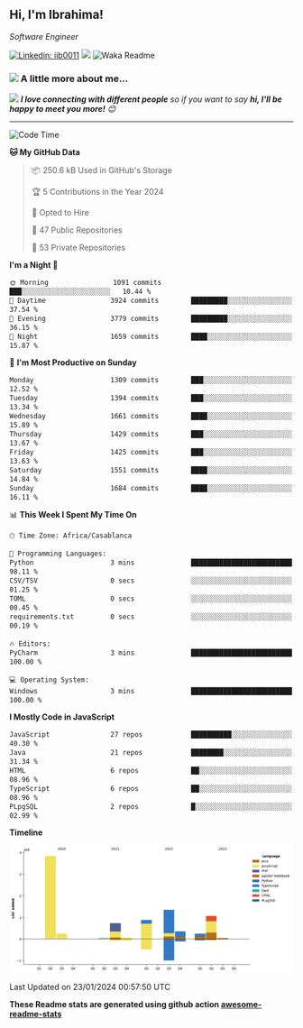 <h2>Hi, I'm Ibrahima! </h2>
<p><em>Software Engineer 
</em></p>


[![Linkedin: iib0011](https://img.shields.io/badge/-iib0011-blue?style=flat-square&logo=Linkedin&logoColor=white&link=https://www.linkedin.com/in/iib0011/)](https://www.linkedin.com/in/iib0011/)
![](https://visitor-badge.glitch.me/badge?page_id=iib0011)
![Waka Readme](https://github.com/iib0011/iib0011/workflows/Waka%20Readme/badge.svg)


### <img src="https://media.giphy.com/media/VgCDAzcKvsR6OM0uWg/giphy.gif" width="50"> A little more about me...  


<img src="https://media.giphy.com/media/LnQjpWaON8nhr21vNW/giphy.gif" width="60"> <em><b>I love connecting with different people</b> so if you want to say <b>hi, I'll be happy to meet you more!</b> 😊</em>

---
<!--START_SECTION:waka-->
![Code Time](http://img.shields.io/badge/Code%20Time-2%2C857%20hrs%2032%20mins-blue)

**🐱 My GitHub Data** 

> 📦 250.6 kB Used in GitHub's Storage 
 > 
> 🏆 5 Contributions in the Year 2024
 > 
> 💼 Opted to Hire
 > 
> 📜 47 Public Repositories 
 > 
> 🔑 53 Private Repositories 
 > 
**I'm a Night 🦉** 

```text
🌞 Morning                1091 commits        ███░░░░░░░░░░░░░░░░░░░░░░   10.44 % 
🌆 Daytime                3924 commits        █████████░░░░░░░░░░░░░░░░   37.54 % 
🌃 Evening                3779 commits        █████████░░░░░░░░░░░░░░░░   36.15 % 
🌙 Night                  1659 commits        ████░░░░░░░░░░░░░░░░░░░░░   15.87 % 
```
📅 **I'm Most Productive on Sunday** 

```text
Monday                   1309 commits        ███░░░░░░░░░░░░░░░░░░░░░░   12.52 % 
Tuesday                  1394 commits        ███░░░░░░░░░░░░░░░░░░░░░░   13.34 % 
Wednesday                1661 commits        ████░░░░░░░░░░░░░░░░░░░░░   15.89 % 
Thursday                 1429 commits        ███░░░░░░░░░░░░░░░░░░░░░░   13.67 % 
Friday                   1425 commits        ███░░░░░░░░░░░░░░░░░░░░░░   13.63 % 
Saturday                 1551 commits        ████░░░░░░░░░░░░░░░░░░░░░   14.84 % 
Sunday                   1684 commits        ████░░░░░░░░░░░░░░░░░░░░░   16.11 % 
```


📊 **This Week I Spent My Time On** 

```text
🕑︎ Time Zone: Africa/Casablanca

💬 Programming Languages: 
Python                   3 mins              █████████████████████████   98.11 % 
CSV/TSV                  0 secs              ░░░░░░░░░░░░░░░░░░░░░░░░░   01.25 % 
TOML                     0 secs              ░░░░░░░░░░░░░░░░░░░░░░░░░   00.45 % 
requirements.txt         0 secs              ░░░░░░░░░░░░░░░░░░░░░░░░░   00.19 % 

🔥 Editors: 
PyCharm                  3 mins              █████████████████████████   100.00 % 

💻 Operating System: 
Windows                  3 mins              █████████████████████████   100.00 % 
```

**I Mostly Code in JavaScript** 

```text
JavaScript               27 repos            ██████████░░░░░░░░░░░░░░░   40.30 % 
Java                     21 repos            ████████░░░░░░░░░░░░░░░░░   31.34 % 
HTML                     6 repos             ██░░░░░░░░░░░░░░░░░░░░░░░   08.96 % 
TypeScript               6 repos             ██░░░░░░░░░░░░░░░░░░░░░░░   08.96 % 
PLpgSQL                  2 repos             █░░░░░░░░░░░░░░░░░░░░░░░░   02.99 % 
```



**Timeline**

![Lines of Code chart](https://raw.githubusercontent.com/iib0011/iib0011/master/assets/bar_graph.png)


 Last Updated on 23/01/2024 00:57:50 UTC
<!--END_SECTION:waka-->

**These Readme stats are generated using github action [awesome-readme-stats](https://github.com/iib0011/waka-readme-stats)**
